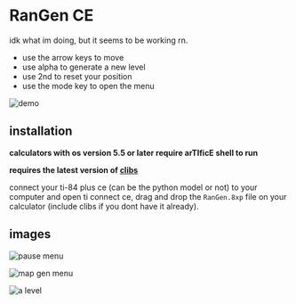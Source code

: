 # RanGen CE

idk what im doing, but it seems to be working rn.
- use the arrow keys to move
- use alpha to generate a new level
- use 2nd to reset your position
- use the mode key to open the menu

![demo](https://i.ibb.co/LtC1jfy/4f13ff476596.png "i know the background looks pink here, its because i accidentally changed the color right before recording")

## installation
**calculators with os version 5.5 or later require arTIficE shell to run**

**requires the latest version of [clibs](tiny.cc/clibs)**

connect your ti-84 plus ce (can be the python model or not) to your computer and open ti connect ce,
drag and drop the `RanGen.8xp` file on your calculator (include clibs if you dont have it already).

## images
![pause menu](https://i.imgur.com/KtJTYDf.png "pause menu")

![map gen menu](https://i.imgur.com/8ldt8sO.png "map gen menu")

![a level](https://i.imgur.com/S6hRL3H.png "a level")
